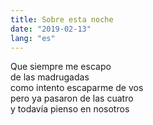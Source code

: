 ```yaml
---
title: Sobre esta noche
date: "2019-02-13"
lang: "es"
---
```


Que siempre me escapo\
de las madrugadas\
como intento escaparme de vos\
pero ya pasaron de las cuatro\
y todavía pienso en nosotros
